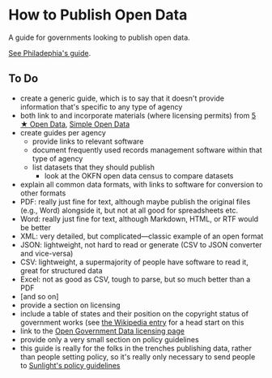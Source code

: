 # How to Publish Open Data

A guide for governments looking to publish open data.

[See Philadephia's guide](https://docs.google.com/document/d/1Kd4AOoRG8q18PVZ0JMusgKWJmgjrWvv3iTdKUjLEdT4/edit).

## To Do
* create a generic guide, which is to say that it doesn't provide information that's specific to any type of agency
 * both link to and incorporate materials (where licensing permits) from [5 ★ Open Data](http://5stardata.info/), [Simple Open Data](http://simpleopendata.com/)
* create guides per agency
  * provide links to relevant software
  * document frequently used records management software within that type of agency
  * list datasets that they should publish
    * look at the OKFN open data census to compare datasets
* explain all common data formats, with links to software for conversion to other formats
 * PDF: really just fine for text, although maybe publish the original files (e.g., Word) alongside it, but not at all good for spreadsheets etc.
 * Word: really just fine for text, although Markdown, HTML, or RTF would be better
 * XML: very detailed, but complicated—classic example of an open format
 * JSON: lightweight, not hard to read or generate (CSV to JSON converter and vice-versa)
 * CSV: lightweight, a supermajority of people have software to read it, great for structured data
 * Excel: not as good as CSV, tough to parse, but so much better than a PDF
 * [and so on]
* provide a section on licensing
 * include a table of states and their position on the copyright status of government works (see [the Wikipedia entry](http://en.wikipedia.org/wiki/Copyright_status_of_work_by_U.S._subnational_governments) for a head start on this
 * link to the [Open Government Data licensing page](http://theunitedstates.io/licensing/)
* provide only a very small section on policy guidelines
 * this guide is really for the folks in the trenches publishing data, rather than people setting policy, so it's really only necessary to send people to [Sunlight's policy guidelines](http://sunlightfoundation.com/opendataguidelines/)
